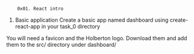         0x01. React intro
 1. Basic application
Create a basic app named dashboard using create-react-app in your task_0 directory

You will need a favicon and the Holberton logo. Download them and add them to the src/ directory under dashboard/
